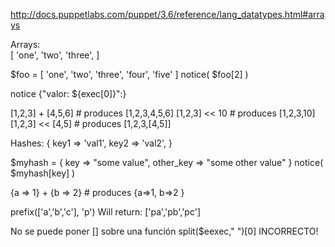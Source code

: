 http://docs.puppetlabs.com/puppet/3.6/reference/lang_datatypes.html#arrays

Arrays:  
[ 'one', 'two', 'three', ]

$foo = [ 'one', 'two', 'three', 'four', 'five' ]
notice( $foo[2] )

notice {"valor: ${exec[0]}":}

[1,2,3] + [4,5,6]   # produces [1,2,3,4,5,6]
[1,2,3] << 10 # produces [1,2,3,10]
[1,2,3] << [4,5] # produces [1,2,3,[4,5]]


Hashes: 
{ key1 => 'val1', key2 => 'val2', }

$myhash = { key => "some value", 
            other_key => "some other value" }
notice( $myhash[key] )

{a => 1} + {b => 2} # produces {a=>1, b=>2 }

prefix(['a','b','c'], 'p')
Will return: ['pa','pb','pc']


No se puede poner [] sobre una función
split($eexec," ")[0] INCORRECTO!

